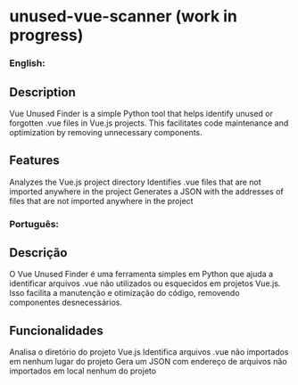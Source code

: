 # unused-vue-scanner (work in progress)

### English:

## Description
Vue Unused Finder is a simple Python tool that helps identify unused or forgotten .vue files in Vue.js projects. This facilitates code maintenance and optimization by removing unnecessary components.

## Features
Analyzes the Vue.js project directory
Identifies .vue files that are not imported anywhere in the project
Generates a JSON with the addresses of files that are not imported anywhere in the project

### Português:

## Descrição
O Vue Unused Finder é uma ferramenta simples em Python que ajuda a identificar arquivos .vue não utilizados ou esquecidos em projetos Vue.js. Isso facilita a manutenção e otimização do código, removendo componentes desnecessários.

## Funcionalidades
Analisa o diretório do projeto Vue.js
Identifica arquivos .vue não importados em nenhum lugar do projeto
Gera um JSON com endereço de arquivos não importados em local nenhum do projeto
